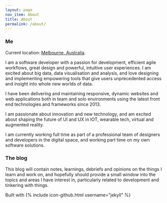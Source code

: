 ```yaml
---
layout: page
nav_item: About
title: About
permalink: /about/
---
```


### Me

Current location: [Melbourne, Australia](https://www.google.com.au/maps/place/Melbourne+VIC/@-37.971237,144.4926947,9z/data=!3m1!4b1!4m5!3m4!1s0x6ad646b5d2ba4df7:0x4045675218ccd90!8m2!3d-37.8136276!4d144.9630576).

I am a software developer with a passion for development, efficient agile workflows, great design and powerful, intuitive user experiences. I am excited about big data, data visualisation and analysis, and love designing and implementing empowering tools that give users unprecedented access and insight into whole new worlds of data.

I have been delivering and maintaining responsive, dynamic websites and web applications both in team and solo environments using the latest front end technologies and frameworks since 2013.

I am passionate about innovation and new technology, and am excited about shaping the future of UI and UX in IOT, wearable tech, virtual and augmented reality.

I am currently working full time as part of a professional team of designers and developers in the digital space, and working part time on my own software solutions.

### The blog

This blog will contain notes, learnings, debriefs and opinions on the things I learn and work on, and hopefully should provide a small window into the topics and areas I have interest in, particularly related to development and tinkering with things.

Built with {% include icon-github.html username="jekyll" %}
